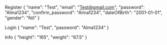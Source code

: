 Register
{
  "name": "Test",
  "email": "Test@gmail.com",
  "password": "Alma1234",
  "confirm_password": "Alma1234",
  "dateOfBirth": "2001-01-01",
  "gender": "Nő"
}

Login
{
  "name": "Test",
  "password": "Alma1234"
}

Info
{
  "height": "165",
  "weight": "67.5"
}
